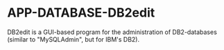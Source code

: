 APP-DATABASE-DB2edit
====================

DB2edit is a GUI-based program for the administration of DB2-databases (similar to "MySQLAdmin", but for IBM's DB2). 
